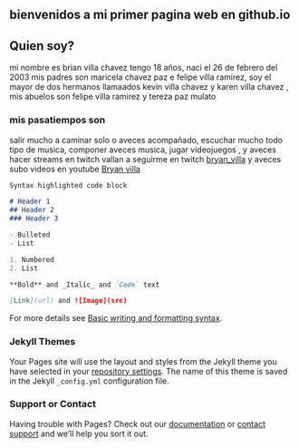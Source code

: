 ## bienvenidos a mi primer pagina web en github.io

## Quien soy? 


mi nombre es brian villa chavez tengo 18 años, naci el 26 de febrero del 2003 mis padres son maricela chavez paz e felipe villa ramirez, soy el mayor de dos hermanos llamaados 
kevin villa chavez y karen villa chavez , mis abuelos son felipe villa ramirez y tereza paz mulato 

### mis pasatiempos son
salir mucho a caminar solo o aveces acompañado, escuchar mucho todo tipo de musica, componer aveces musica, jugar videojuegos , y aveces hacer streams  en twitch vallan a seguirme en twitch [bryan_villa](https://www.twitch.tv/bryan_villa) y aveces subo videos en youtube [Bryan villa](https://www.youtube.com/channel/UCplUcqKZCYDmZ1DvvOo_R5A)

```markdown
Syntax highlighted code block

# Header 1
## Header 2
### Header 3

- Bulleted
- List

1. Numbered
2. List

**Bold** and _Italic_ and `Code` text

[Link](url) and ![Image](src)
```

For more details see [Basic writing and formatting syntax](https://docs.github.com/en/github/writing-on-github/getting-started-with-writing-and-formatting-on-github/basic-writing-and-formatting-syntax).

### Jekyll Themes

Your Pages site will use the layout and styles from the Jekyll theme you have selected in your [repository settings](https://github.com/bryan-xo/bryan-xo.github.io/settings/pages). The name of this theme is saved in the Jekyll `_config.yml` configuration file.

### Support or Contact

Having trouble with Pages? Check out our [documentation](https://docs.github.com/categories/github-pages-basics/) or [contact support](https://support.github.com/contact) and we’ll help you sort it out.
